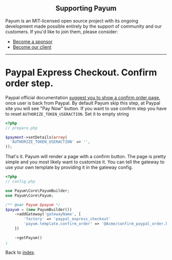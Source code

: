 <h2 align="center">Supporting Payum</h2>

Payum is an MIT-licensed open source project with its ongoing development made possible entirely by the support of community and our customers. If you'd like to join them, please consider:

- [Become a sponsor](https://www.patreon.com/makasim)
- [Become our client](http://forma-pro.com/)

---

# Paypal Express Checkout. Confirm order step.

Paypal official documentation [suggest you to show a confirm order page](https://developer.paypal.com/docs/classic/express-checkout/integration-guide/ECGettingStarted/#id084RN0F0OPN), once user is back from Paypal.
By default Payum skip this step, at Paypal site you will see "Pay Now" button. If you want to use confirm step you have to reset
`AUTHORIZE_TOKEN_USERACTION`. Set it to empty string

```php
<?php
// prepare.php

$payment->setDetails(array(
  'AUTHORIZE_TOKEN_USERACTION' => '',
));
```

That's it. Payum will render a page with a confirm button. The page is pretty simple and you most likely want to customize it.
You can tell the gateway to use your own template by providing it in the gateway config.

```php
<?php
// config.php

use Payum\Core\PayumBuilder;
use Payum\Core\Payum;

/** @var Payum $payum */
$payum = (new PayumBuilder())
    ->addGateway('gatewayName', [
        'factory' => 'paypal_express_checkout'
        'payum.template.confirm_order' => '@Acme/confirm_paypal_order.html.twig',
    ])

    ->getPayum()
;
```

Back to [index](../../index.md).
